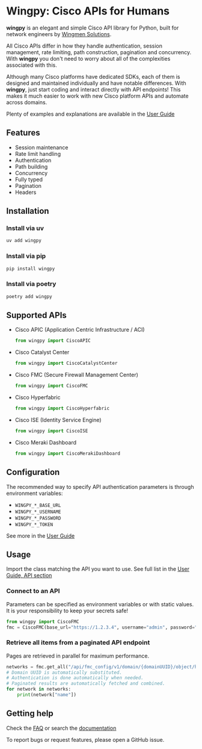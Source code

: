 # Wingpy: Cisco APIs for Humans

__wingpy__ is an elegant and simple Cisco API library for Python, built for network engineers by [Wingmen Solutions](https://www.wingmen.dk/en/home-page/).

All Cisco APIs differ in how they handle authentication, session management, rate limiting, path construction, pagination and concurrency. With __wingpy__ you don't need to worry about all of the complexities associated with this.

Although many Cisco platforms have dedicated SDKs, each of them is designed and maintained individually and have notable differences. With __wingpy__, just start coding and interact directly with API endpoints! This makes it much easier to work with new Cisco platform APIs and automate across domains.

Plenty of examples and explanations are available in the [User Guide](https://wingpy.automation.wingmen.dk/user-guide)

## Features

- Session maintenance
- Rate limit handling
- Authentication
- Path building
- Concurrency
- Fully typed
- Pagination
- Headers

## Installation

### Install via uv
```bash
uv add wingpy
```

### Install via pip
```bash
pip install wingpy
```

### Install via poetry
```bash
poetry add wingpy
```

## Supported APIs

- Cisco APIC (Application Centric Infrastructure / ACI)
  
  ```python
  from wingpy import CiscoAPIC
  ```

- Cisco Catalyst Center
  
  ```python
  from wingpy import CiscoCatalystCenter
  ```

- Cisco FMC (Secure Firewall Management Center)
  
  ```python
  from wingpy import CiscoFMC
  ```

- Cisco Hyperfabric
  
  ```python
  from wingpy import CiscoHyperfabric
  ```

- Cisco ISE (Identity Service Engine)
  
  ```python
  from wingpy import CiscoISE
  ```

- Cisco Meraki Dashboard
  
  ```python
  from wingpy import CiscoMerakiDashboard
  ```

## Configuration

The recommended way to specify API authentication parameters is through environment variables:

- `WINGPY_*_BASE_URL`
- `WINGPY_*_USERNAME`
- `WINGPY_*_PASSWORD`
- `WINGPY_*_TOKEN`

See more in the [User Guide](https://wingpy.automation.wingmen.dk/user-guide)

## Usage

Import the class matching the API you want to use. See full list in the [User Guide, API section](https://wingpy.automation.wingmen.dk/api/)

### Connect to an API

Parameters can be specified as environment variables or with static values. It is your responsibility to keep your secrets safe!

```python
from wingpy import CiscoFMC
fmc = CiscoFMC(base_url="https://1.2.3.4", username="admin", password="passw0rd")
```

### Retrieve all items from a paginated API endpoint

Pages are retrieved in parallel for maximum performance.

```python
networks = fmc.get_all("/api/fmc_config/v1/domain/{domainUUID}/object/hosts")
# Domain UUID is automatically substituted.
# Authentication is done automatically when needed.
# Paginated results are automatically fetched and combined.
for network in networks:
    print(network["name"])
```

## Getting help

Check the [FAQ](https://wingpy.automation.wingmen.dk/faq/) or search the [documentation](https://wingpy.automation.wingmen.dk)

To report bugs or request features, please open a GitHub issue.
